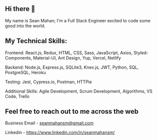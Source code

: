 Hi there 👋
-----------

My name is Sean Mahan; I'm a Full Stack Engineer excited to code some good into the world.

My Technical Skills:
--------------------
Frontend: React.js, Redux, HTML, CSS, Sass, JavaScript, Axios, Styled-Components, Material-UI, Ant Design, Yup, Vercel, Netlify

Backend: Node.js, Express.js, SQLite3, Knex.js, JWT, Python, SQL, PostgreSQL, Heroku

Testing: Jest, Cypress.io, Postman, HTTPie 

Additional Skills: Agile Development, Scrum Development, Algorithms, VS Code, Trello


Feel free to reach out to me across the web
-------------------------------------------

Business Email - seanmahansm@gmail.com

Linkedin - https://www.linkedin.com/in/seanmahansm/
